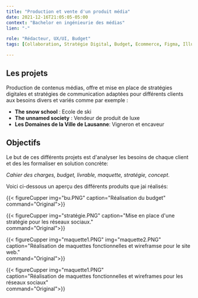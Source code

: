 ```yaml
---
title: "Production et vente d'un produit média"
date: 2021-12-16T21:05:05-05:00
context: "Bachelor en ingénieurie des médias"
lien: "-"

role: "Rédacteur, UX/UI, Budget"
tags: [Collaboration, Stratégie Digital, Budget, Ecommerce, Figma, Illustrator, Photoshop ]

---
```

## Les projets

Production de contenus médias, offre et mise en place de stratégies digitales et stratégies de communication adaptées pour différents clients aux besoins divers et variés comme par exemple :

* **The snow school** : Ecole de ski
* **The unnamed society** : Vendeur de produit de luxe
* **Les Domaines de la Ville de Lausanne**: Vigneron et encaveur


## Objectifs
Le but de ces différents projets est d'analyser les besoins de chaque client et des les formaliser en solution concrète: 

*Cahier des charges, budget, livrable, maquette, stratégie, concept*.

Voici ci-dessous un aperçu des différents produits que jai réalisés:

{{< figureCupper
img="bu.PNG" 
caption="Réalisation du budget"
command="Original">}}


 {{< figureCupper
img="stratégie.PNG" 
caption="Mise en place d'une stratégie pour les réseaux sociaux."  
command="Original">}}

 {{< figureCupper
img="maquette1.PNG" 
img="maquette2.PNG" 
caption="Réalisation de maquettes fonctionnelles et wireframse pour le site web."  
command="Original">}}

 {{< figureCupper
img="maquette1.PNG"  
caption="Réalisation de maquettes fonctionnelles et wireframes pour les réseaux sociaux"  
command="Original">}}



